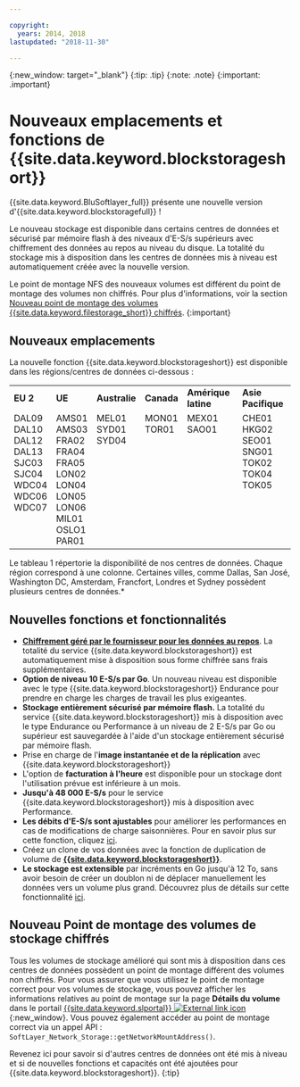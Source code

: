 ```yaml
---

copyright:
  years: 2014, 2018
lastupdated: "2018-11-30"

---
```

{:new_window: target="_blank"}
{:tip: .tip}
{:note: .note}
{:important: .important}

# Nouveaux emplacements et fonctions de {{site.data.keyword.blockstorageshort}}

{{site.data.keyword.BluSoftlayer_full}} présente une nouvelle version d'{{site.data.keyword.blockstoragefull}} !

Le nouveau stockage est disponible dans certains centres de données et sécurisé par mémoire flash à des niveaux d'E-S/s supérieurs avec chiffrement des données au repos au niveau du disque. La totalité du stockage mis à disposition dans les centres de données mis à niveau est automatiquement créée avec la nouvelle version.

Le point de montage NFS des nouveaux volumes est différent du point de montage des volumes non chiffrés. Pour plus d'informations, voir la section [Nouveau point de montage des volumes {{site.data.keyword.filestorage_short}} chiffrés](#new-mount-point-for-encrypted-storage-volumes).
{:important}

## Nouveaux emplacements

La nouvelle fonction {{site.data.keyword.blockstorageshort}} est disponible dans les régions/centres de données ci-dessous :
<table role="presentation">
  <tr>
    <td><strong>EU 2</strong></td>
    <td><strong>UE</strong></td>
    <td><strong>Australie</strong></td>
    <td><strong>Canada</strong></td>
    <td><strong>Amérique latine</strong></td>
    <td><strong>Asie Pacifique</strong></td>
  </tr>
  <tr>
    <td>DAL09<br />
	DAL10<br />
	DAL12<br />
	DAL13<br />
	SJC03<br />
        SJC04<br />
	WDC04<br />
	WDC06<br />
	WDC07<br />
	<br /><br /><br />
    </td>
    <td>AMS01<br />
        AMS03<br />
	FRA02<br />
	FRA04<br />
	FRA05<br />
	LON02<br />
	LON04<br />
	LON05<br />
	LON06<br />
	MIL01<br />
	OSLO1<br />
	PAR01<br />
    </td>
    <td>MEL01<br />
        SYD01<br />
        SYD04<br />
	<br /><br /><br /><br /><br /><br /><br /><br /><br />
    </td>
    <td>MON01<br />
        TOR01<br />
	<br /><br /><br /><br /><br /><br /><br /><br /><br /><br />
    </td>
    <td>MEX01<br />
        SAO01<br />
	<br /><br /><br /><br /><br /><br /><br /><br /><br /><br />
    </td>
    <td>CHE01<br />
        HKG02<br />
	SEO01<br />
	SNG01<br />
        TOK02<br />
	TOK04<br />
	TOK05<br />
	<br /><br /><br /><br /><br />
    </td>
  </tr>
</table>

Le tableau 1 répertorie la disponibilité de nos centres de données. Chaque région correspond à une colonne. Certaines villes, comme Dallas, San José, Washington DC, Amsterdam, Francfort, Londres et Sydney possèdent plusieurs centres de données.*

## Nouvelles fonctions et fonctionnalités

- **[Chiffrement géré par le fournisseur pour les données au repos](block-file-storage-encryption-rest.html)**.
  La totalité du service {{site.data.keyword.blockstorageshort}} est automatiquement mise à disposition sous forme chiffrée sans frais supplémentaires.
- **Option de niveau 10 E-S/s par Go**.
  Un nouveau niveau est disponible avec le type {{site.data.keyword.blockstorageshort}} Endurance pour prendre en charge les charges de travail les plus exigeantes.
- **Stockage entièrement sécurisé par mémoire flash.**
  La totalité du service {{site.data.keyword.blockstorageshort}} mis à disposition avec le type Endurance ou Performance à un niveau de 2 E-S/s par Go ou supérieur est sauvegardée à l'aide d'un stockage entièrement sécurisé par mémoire flash.
- Prise en charge de l'**image instantanée et de la réplication** avec {{site.data.keyword.blockstorageshort}}
- L'option de **facturation à l'heure** est disponible pour un stockage dont l'utilisation prévue est inférieure à un mois.
- **Jusqu'à 48 000 E-S/s** pour le service {{site.data.keyword.blockstorageshort}} mis à disposition avec Performance.
- **Les débits d'E-S/s sont ajustables** pour améliorer les performances en cas de modifications de charge saisonnières. Pour en savoir plus sur cette fonction, cliquez [ici](adjustable-iops.html).
- Créez un clone de vos données avec la fonction de duplication de volume de **[{{site.data.keyword.blockstorageshort}}](how-to-create-duplicate-volume.html)**.
- **Le stockage est extensible** par incréments en Go jusqu'à 12 To, sans avoir besoin de créer un doublon ni de déplacer manuellement les données vers un volume plus grand. Découvrez plus de détails sur cette fonctionnalité [ici](expandable_block_storage.html).

## Nouveau Point de montage des volumes de stockage chiffrés

Tous les volumes de stockage amélioré qui sont mis à disposition dans ces centres de données possèdent un point de montage différent des volumes non chiffrés. Pour vous assurer que vous utilisez le point de montage correct pour vos volumes de stockage, vous pouvez afficher les informations relatives au point de montage sur la page **Détails du volume** dans le portail [{{site.data.keyword.slportal}} ![External link icon](../../icons/launch-glyph.svg "External link icon")](https://control.softlayer.com/){:new_window}. Vous pouvez également accéder au point de montage correct via un appel API : `SoftLayer_Network_Storage::getNetworkMountAddress()`.

Revenez ici pour savoir si d'autres centres de données ont été mis à niveau et si de nouvelles fonctions et capacités ont été ajoutées pour {{site.data.keyword.blockstorageshort}}.
{:tip}
